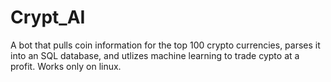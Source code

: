 # Crypt_AI
A bot that pulls coin information for the top 100 crypto currencies, parses it into an SQL database, and utlizes machine learning to trade cypto at a profit. Works only on linux.
